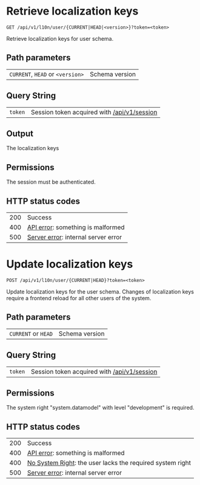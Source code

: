 # Retrieve localization keys

    GET /api/v1/l10n/user/{CURRENT|HEAD|<version>}?token=<token>

Retrieve localization keys for user schema.

## Path parameters

|   |   |
|---|---|
| `CURRENT`, `HEAD` or `<version>` | Schema version |

## Query String

|   |   |
|---|---|
| `token`   | Session token acquired with [/api/v1/session](/technical/api/session/session.html) |

## Output

The localization keys

## Permissions

The session must be authenticated.

## HTTP status codes

|   |   |
|---|---|
| 200 | Success |
| 400 | [API error](/technical/errors/errors.html#api_error): something is malformed |
| 500 | [Server error](/technical/errors/errors.html#server_error): internal server error |





# Update localization keys

    POST /api/v1/l10n/user/{CURRENT|HEAD}?token=<token>

Update localization keys for the user schema.
Changes of localization keys require a frontend reload for all other users of the system.

## Path parameters

|   |   |
|---|---|
| `CURRENT` or `HEAD` | Schema version |

## Query String

|   |   |
|---|---|
| `token`   | Session token acquired with [/api/v1/session](/technical/api/session/session.html) |

## Permissions

The system right "system.datamodel" with level "development" is required.

## HTTP status codes

|   |   |
|---|---|
| 200 | Success |
| 400 | [API error](/technical/errors/errors.html#api_error): something is malformed |
| 400 | [No System Right](/technical/errors/errors.html#no_system_right): the user lacks the required system right |
| 500 | [Server error](/technical/errors/errors.html#server_error): internal server error |
